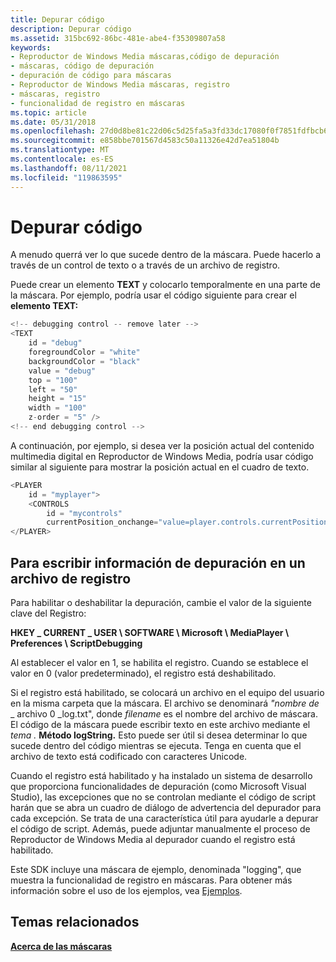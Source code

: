 ```yaml
---
title: Depurar código
description: Depurar código
ms.assetid: 315bc692-86bc-481e-abe4-f35309807a58
keywords:
- Reproductor de Windows Media máscaras,código de depuración
- máscaras, código de depuración
- depuración de código para máscaras
- Reproductor de Windows Media máscaras, registro
- máscaras, registro
- funcionalidad de registro en máscaras
ms.topic: article
ms.date: 05/31/2018
ms.openlocfilehash: 27d0d8be81c22d06c5d25fa5a3fd33dc17080f0f7851fdfbcb656a3fd99e0854
ms.sourcegitcommit: e858bbe701567d4583c50a11326e42d7ea51804b
ms.translationtype: MT
ms.contentlocale: es-ES
ms.lasthandoff: 08/11/2021
ms.locfileid: "119863595"
---
```

# <a name="debugging-code"></a>Depurar código

A menudo querrá ver lo que sucede dentro de la máscara. Puede hacerlo a través de un control de texto o a través de un archivo de registro.

Puede crear un elemento **TEXT** y colocarlo temporalmente en una parte de la máscara. Por ejemplo, podría usar el código siguiente para crear el **elemento TEXT:**


```C++
<!-- debugging control -- remove later -->        
<TEXT
    id = "debug"
    foregroundColor = "white"
    backgroundColor = "black"
    value = "debug"
    top = "100"
    left = "50"
    height = "15"
    width = "100" 
    z-order = "5" />
<!-- end debugging control -->
```



A continuación, por ejemplo, si desea ver la posición actual del contenido multimedia digital en Reproductor de Windows Media, podría usar código similar al siguiente para mostrar la posición actual en el cuadro de texto.


```C++
<PLAYER
    id = "myplayer">
    <CONTROLS
        id = "mycontrols"
        currentPosition_onchange="value=player.controls.currentPosition"/>
</PLAYER>

```



## <a name="to-write-debugging-information-to-a-log-file"></a>Para escribir información de depuración en un archivo de registro

Para habilitar o deshabilitar la depuración, cambie el valor de la siguiente clave del Registro:

**HKEY \_ CURRENT \_ USER \\ SOFTWARE \\ Microsoft \\ MediaPlayer \\ Preferences \\ ScriptDebugging**

Al establecer el valor en 1, se habilita el registro. Cuando se establece el valor en 0 (valor predeterminado), el registro está deshabilitado.

Si el registro está habilitado, se colocará un archivo en el equipo del usuario en la misma carpeta que la máscara. El archivo se denominará *"nombre de* \_ archivo 0 \_log.txt", donde *filename* es el nombre del archivo de máscara. El código de la máscara puede escribir texto en este archivo mediante el *tema .* **Método logString.** Esto puede ser útil si desea determinar lo que sucede dentro del código mientras se ejecuta. Tenga en cuenta que el archivo de texto está codificado con caracteres Unicode.

Cuando el registro está habilitado y ha instalado un sistema de desarrollo que proporciona funcionalidades de depuración (como Microsoft Visual Studio), las excepciones que no se controlan mediante el código de script harán que se abra un cuadro de diálogo de advertencia del depurador para cada excepción. Se trata de una característica útil para ayudarle a depurar el código de script. Además, puede adjuntar manualmente el proceso de Reproductor de Windows Media al depurador cuando el registro está habilitado.

Este SDK incluye una máscara de ejemplo, denominada "logging", que muestra la funcionalidad de registro en máscaras. Para obtener más información sobre el uso de los ejemplos, vea [Ejemplos](samples.md).

## <a name="related-topics"></a>Temas relacionados

<dl> <dt>

[**Acerca de las máscaras**](about-skins.md)
</dt> </dl>

 

 




